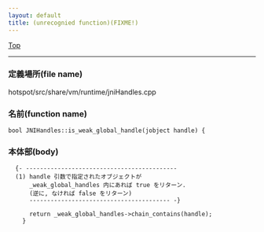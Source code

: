 ```yaml
---
layout: default
title: (unrecognied function)(FIXME!)
---
```

[Top](../index.html)

--- 
### 定義場所(file name)
hotspot/src/share/vm/runtime/jniHandles.cpp

### 名前(function name)
```
bool JNIHandles::is_weak_global_handle(jobject handle) {
```

### 本体部(body)
```
  {- -------------------------------------------
  (1) handle 引数で指定されたオブジェクトが
      _weak_global_handles 内にあれば true をリターン.
      (逆に, なければ false をリターン)
      ---------------------------------------- -}

	  return _weak_global_handles->chain_contains(handle);
	}
	
```


